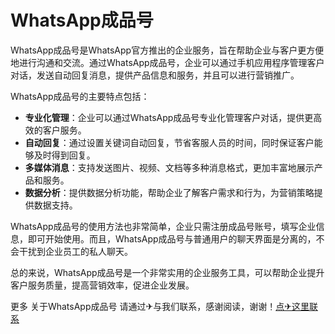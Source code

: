 # WhatsApp成品号

WhatsApp成品号是WhatsApp官方推出的企业服务，旨在帮助企业与客户更方便地进行沟通和交流。通过WhatsApp成品号，企业可以通过手机应用程序管理客户对话，发送自动回复消息，提供产品信息和服务，并且可以进行营销推广。

WhatsApp成品号的主要特点包括：
- **专业化管理**：企业可以通过WhatsApp成品号专业化管理客户对话，提供更高效的客户服务。
- **自动回复**：通过设置关键词自动回复，节省客服人员的时间，同时保证客户能够及时得到回复。
- **多媒体消息**：支持发送图片、视频、文档等多种消息格式，更加丰富地展示产品和服务。
- **数据分析**：提供数据分析功能，帮助企业了解客户需求和行为，为营销策略提供数据支持。

WhatsApp成品号的使用方法也非常简单，企业只需注册成品号账号，填写企业信息，即可开始使用。而且，WhatsApp成品号与普通用户的聊天界面是分离的，不会干扰到企业员工的私人聊天。

总的来说，WhatsApp成品号是一个非常实用的企业服务工具，可以帮助企业提升客户服务质量，提高营销效率，促进企业发展。

更多 关于WhatsApp成品号 请通过✈与我们联系，感谢阅读，谢谢！[点✈这里联系](https://cc.k02.cc)